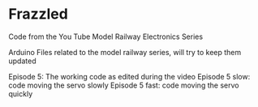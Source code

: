 # Frazzled
Code from the You Tube Model Railway Electronics Series

Arduino Files related to the model railway series, will try to keep them updated

Episode 5:         The working code as edited during the video
Episode 5 slow:    code moving the servo slowly
Episode 5 fast:    code moving the servo quickly
